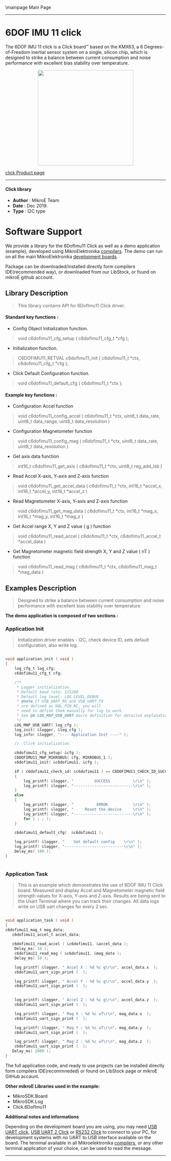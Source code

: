 \mainpage Main Page
 
 
---
# 6DOF IMU 11 click

The 6DOF IMU 11 click is a Click board™ based on the KMX63, a 6 Degrees-of-Freedom inertial sensor system on a single, silicon chip, which is designed to strike a balance between current consumption and noise performance with excellent bias stability over temperature. 

<p align="center">
  <img src="https://download.mikroe.com/images/click_for_ide/6dofimu11_click.png" height=300px>
</p>

[click Product page](https://www.mikroe.com/6dof-imu-11-click)

---


#### Click library 

- **Author**        : MikroE Team
- **Date**          : Dec 2019.
- **Type**          : I2C type


# Software Support

We provide a library for the 6DofImu11 Click 
as well as a demo application (example), developed using MikroElektronika 
[compilers](https://shop.mikroe.com/compilers). 
The demo can run on all the main MikroElektronika [development boards](https://shop.mikroe.com/development-boards).

Package can be downloaded/installed directly form compilers IDE(recommended way), or downloaded from our LibStock, or found on mikroE github account. 

## Library Description

> This library contains API for 6DofImu11 Click driver.

#### Standard key functions :

- Config Object Initialization function.
> void c6dofimu11_cfg_setup ( c6dofimu11_cfg_t *cfg ); 
 
- Initialization function.
> C6DOFIMU11_RETVAL c6dofimu11_init ( c6dofimu11_t *ctx, c6dofimu11_cfg_t *cfg );

- Click Default Configuration function.
> void c6dofimu11_default_cfg ( c6dofimu11_t *ctx );


#### Example key functions :

- Configuration Accel function
> void c6dofimu11_config_accel ( c6dofimu11_t *ctx, uint8_t data_rate, uint8_t data_range, uint8_t data_resolution )

- Configuration Magnetometer function
> void c6dofimu11_config_mag ( c6dofimu11_t *ctx, uint8_t data_rate, uint8_t data_resolution )

- Get axis data function
> int16_t c6dofimu11_get_axis ( c6dofimu11_t *ctx, uint8_t reg_add_lsb )

- Read Accel X-axis, Y-axis and Z-axis function
> void c6dofimu11_get_accel_data ( c6dofimu11_t *ctx, int16_t *accel_x, int16_t *accel_y, int16_t *accel_z )

- Read Magnetometer X-axis, Y-axis and Z-axis function
> void c6dofimu11_get_mag_data ( c6dofimu11_t *ctx, int16_t *mag_x, int16_t *mag_y, int16_t *mag_z )

- Get Accel range X, Y and Z value ( g ) function
> void c6dofimu11_read_accel (  c6dofimu11_t *ctx, c6dofimu11_accel_t *accel_data )

- Get Magnetometer magnetic field strength X, Y and Z value ( nT ) function
> void c6dofimu11_read_mag ( c6dofimu11_t *ctx, c6dofimu11_mag_t *mag_data )


## Examples Description

> Designed to strike a balance between current consumption and noise performance with excellent bias stability over temperature

**The demo application is composed of two sections :**

### Application Init 

> Initialization driver enables - I2C, check device ID,
  sets default configuration, also write log.

```c

void application_init ( void )
{
    log_cfg_t log_cfg;
    c6dofimu11_cfg_t cfg;

    /** 
     * Logger initialization.
     * Default baud rate: 115200
     * Default log level: LOG_LEVEL_DEBUG
     * @note If USB_UART_RX and USB_UART_TX 
     * are defined as HAL_PIN_NC, you will 
     * need to define them manually for log to work. 
     * See @b LOG_MAP_USB_UART macro definition for detailed explanation.
     */
    LOG_MAP_USB_UART( log_cfg );
    log_init( &logger, &log_cfg );
    log_info( &logger, "---- Application Init ----" );

    //  Click initialization.

    c6dofimu11_cfg_setup( &cfg );
    C6DOFIMU11_MAP_MIKROBUS( cfg, MIKROBUS_1 );
    c6dofimu11_init( &c6dofimu11, &cfg );

    if ( c6dofimu11_check_id( &c6dofimu11 ) == C6DOFIMU11_CHECK_ID_SUCCESS )
    {
        log_printf( &logger, "         SUCCESS          \r\n" );
        log_printf( &logger, "--------------------------\r\n" );
    }
    else
    {
        log_printf( &logger, "          ERROR           \r\n" );
        log_printf( &logger, "     Reset the device     \r\n" );
        log_printf( &logger, "--------------------------\r\n" );
        for ( ; ; );
    }

    c6dofimu11_default_cfg(  &c6dofimu11 );

    log_printf( &logger, "    Set default config    \r\n" );
    log_printf( &logger, "--------------------------\r\n" );
    Delay_ms( 100 );
}
  
```

### Application Task

> This is an example which demonstrates the use of 6DOF IMU 11 Click board.
> Measured and display Accel and Magnetometer magnetic field strength values for X-axis, Y-axis and Z-axis.
> Results are being sent to the Usart Terminal where you can track their changes.
> All data logs write on USB uart changes for every 2 sec. 

```c

void application_task ( void )
{
c6dofimu11_mag_t mag_data;
   c6dofimu11_accel_t accel_data;
   
   c6dofimu11_read_accel ( &c6dofimu11, &accel_data );
    Delay_ms( 10 );
    c6dofimu11_read_mag ( &c6dofimu11, &mag_data );
    Delay_ms( 10 );

    log_printf( &logger, " Accel X : %d %c g\r\n", accel_data.x  );
    c6dofimu11_uart_sign_print (  );

    log_printf( &logger, " Accel Y : %d %c g\r\n", accel_data.y  );
    c6dofimu11_uart_sign_print (  ); 

    
    log_printf( &logger, " Accel Z : %d %c g\r\n", accel_data.z  );
    c6dofimu11_uart_sign_print (  );

    log_printf( &logger, " Mag X : %d %c uT\r\n", mag_data.x  );
    c6dofimu11_uart_sign_print (  );

    log_printf( &logger, " Mag Y : %d %c uT\r\n", mag_data.y  );
    c6dofimu11_uart_sign_print (  );

    log_printf( &logger, " Mag Z : %d %c uT\r\n", mag_data.z  );
    c6dofimu11_uart_sign_print (  );
   Delay_ms( 2000 );
}  

```


The full application code, and ready to use projects can be  installed directly form compilers IDE(recommneded) or found on LibStock page or mikroE GitHub accaunt.

**Other mikroE Libraries used in the example:** 

- MikroSDK.Board
- MikroSDK.Log
- Click.6DofImu11

**Additional notes and informations**

Depending on the development board you are using, you may need 
[USB UART click](https://shop.mikroe.com/usb-uart-click), 
[USB UART 2 Click](https://shop.mikroe.com/usb-uart-2-click) or 
[RS232 Click](https://shop.mikroe.com/rs232-click) to connect to your PC, for 
development systems with no UART to USB interface available on the board. The 
terminal available in all Mikroelektronika 
[compilers](https://shop.mikroe.com/compilers), or any other terminal application 
of your choice, can be used to read the message.



---
